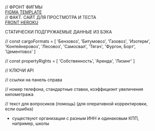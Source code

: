 // ФРОНТ ФИГМЫ  
[FIGMA TEMPLATE](https://www.figma.com/file/DkKYwHyQ8ApHFio2mwtNOn/%D0%A2-%D0%9B-%D0%9A.%D0%A0%D0%A4)  
// ФАКТ. САЙТ ДЛЯ ПРОСТМОТРА И ТЕСТА  
[FRONT HEROKU](https://t-ton-com.herokuapp.com/hello)
  
 
СТАТИЧЕСКИ ПОДГРУЖАЕМЫЕ ДАННЫЕ ИЗ БЭКА

// const cargoFormats = [ 'Бензовоз', 'Битумовоз', 'Газовоз', 'Изотерм', 'Контейнеровоз', 'Лесовоз', 'Самосвал', 'Тягач', 'Фургон, Борт', 'Цементовоз' ]

// const propertyRights = [ 'Собственность', 'Аренда', 'Лизинг' ]

// КЛЮЧИ АPI

// ссылки на панель справа

// номер телефона, стандартные ставки, коэффициэнт увеличения километража 

// текст для вопросиков (помощь) (для оперативной корректировки, если ошибка)


- существуют организации с разным ИНН и одинаковым КПП, например, школы
